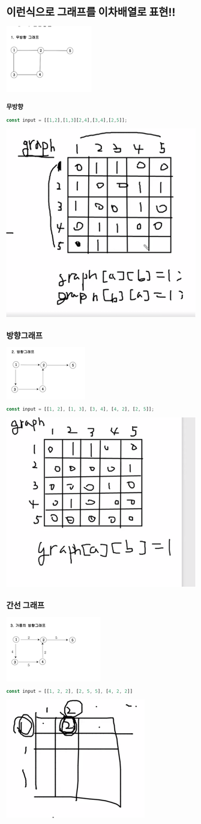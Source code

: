 # 이런식으로 그래프를 이차배열로 표현!!


![무방향그래프.png](graphImage%2F%EB%AC%B4%EB%B0%A9%ED%96%A5%EA%B7%B8%EB%9E%98%ED%94%84.png)

### 무방향
```javascript
const input = [[1,2],[1,3][2,4],[3,4],[2,5]];
```
![img.png](graphImage/img.png)



## 방향그래프
![방향.png](graphImage%2F%EB%B0%A9%ED%96%A5.png)
```javascript
const input = [[1, 2], [1, 3], [3, 4], [4, 2], [2, 5]];
```
![방향그래프.png](graphImage%2F%EB%B0%A9%ED%96%A5%EA%B7%B8%EB%9E%98%ED%94%84.png)

## 간선 그래프
![가중치.png](graphImage%2F%EA%B0%80%EC%A4%91%EC%B9%98.png)

```javascript
const input = [[1, 2, 2], [2, 5, 5], [4, 2, 2]]
```
![간선그림.png](graphImage%2F%EA%B0%84%EC%84%A0%EA%B7%B8%EB%A6%BC.png)
